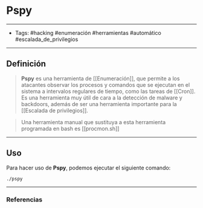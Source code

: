 # Pspy

***

* Tags: #hacking #enumeración #herramientas #automático #escalada\_de\_privilegios

***

## Definición

> **Pspy** es una herramienta de \[\[Enumeración]], que permite a los atacantes observar los procesos y comandos que se ejecutan en el sistema a intervalos regulares de tiempo, como las tareas de \[\[Cron]]. Es una herramienta muy útil de cara a la detección de malware y backdoors, además de ser una herramienta importante para la \[\[Escalada de privilegios]].

> Una herramienta manual que sustituya a esta herramienta programada en bash es \[\[procmon.sh]]

***

## Uso

Para hacer uso de **Pspy**, podemos ejecutar el siguiente comando:

```bash
./pspy
```

***

### Referencias
